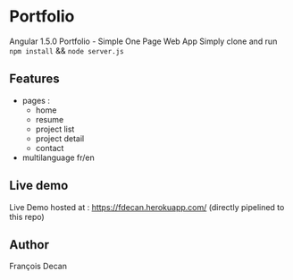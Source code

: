 # Portfolio
Angular 1.5.0 Portfolio - Simple One Page Web App
Simply clone and run `npm install` && `node server.js`

## Features
- pages :
  - home
  - resume
  - project list
  - project detail
  - contact
- multilanguage fr/en

## Live demo
Live Demo hosted at :
https://fdecan.herokuapp.com/
(directly pipelined to this repo)

## Author
François Decan
